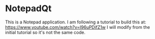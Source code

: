 # NotepadQt

This is a Notepad application. I am following a tutorial to build this at: https://www.youtube.com/watch?v=I96uPDifZ1w I will modify from the initial tutorial so it's not the same code. 
